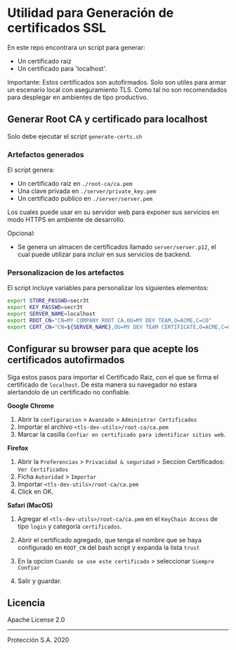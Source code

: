 # Utilidad para Generaci&oacute;n de certificados SSL

En este repo encontrara un script para generar:
 
 - Un certificado raiz 
 - Un certificado para 'localhost'. 

Importante: Estos certificados son autofirmados. Solo son utiles para armar un escenario local con aseguramiento TLS. Como tal no son recomendados para desplegar en ambientes de tipo productivo.


## Generar Root CA y certificado para localhost 

Solo debe ejecutar el script `generate-certs.sh`

### Artefactos generados

El script genera:

- Un certificado raiz en `./root-ca/ca.pem`
- Una clave privada en `./server/private_key.pem`
- Un certificado publico en `./server/server.pem`

Los cuales puede usar en su servidor web para exponer sus servicios en modo HTTPS en ambiente de desarrollo.

Opcional:

- Se genera un almacen de certificados llamado `server/server.p12`, el cual puede utilizar para incluir en sus servicios de backend.

### Personalizacion de los artefactos

El script incluye variables para personalizar los siguientes elementos:

```bash
export STORE_PASSWD=secr3t
export KEY_PASSWD=secr3t
export SERVER_NAME=localhost
export ROOT_CN="CN=MY COMPANY ROOT CA,OU=MY DEV TEAM,O=ACME,C=CO"
export CERT_CN="CN=${SERVER_NAME},OU=MY DEV TEAM CERTIFICATE,O=ACME,C=CO"
```

## Configurar su browser para que acepte los certificados autofirmados

Siga estos pasos para importar el Certificado Raiz, con el que se firma el certificado de `localhost`. De esta manera su navegador no estara alertandolo de un certificado
no confiable.

**Google Chrome**

1. Abrir la `configuracion` > `Avanzado` > `Administrar Certificados`
2. Importar el archivo `<tls-dev-utils>/root-ca/ca.pem`
3. Marcar la casilla `Confiar en certificado para identificar sitios web`. 

**Firefox**

1. Abrir la `Preferencias` > `Privacidad & seguridad` > Seccion Certificados: `Ver Certificados`
2. Ficha `Autoridad` > `Importar`
3. Importar `<tls-dev-utils>/root-ca/ca.pem`
3. Click en OK. 

**Safari (MacOS)**

1. Agregar el `<tls-dev-utils>/root-ca/ca.pem` en el 
`KeyChain Access` de tipo `login` y categoría `certificados`.

2. Abrir el certificado agregado, que tenga el nombre que se haya configurado en `ROOT_CN` del bash script y expanda la lista `trust`

3. En la opcion `Cuando se use este certificado` > seleccionar `Siempre Confiar`

4. Salir y guardar.

## Licencia

Apache License 2.0

---

Protecci&oacute;n S.A. 2020
